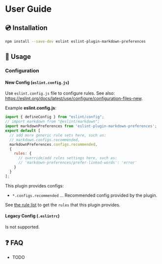 # User Guide

## 💿 Installation

```sh
npm install --save-dev eslint eslint-plugin-markdown-preferences
```

## 📖 Usage

<!--USAGE_GUIDE_START-->

### Configuration

#### New Config (`eslint.config.js`)

Use `eslint.config.js` file to configure rules. See also: <https://eslint.org/docs/latest/use/configure/configuration-files-new>.

Example **eslint.config.js**:

```js
import { defineConfig } from "eslint/config";
// import markdown from "@eslint/markdown";
import markdownPreferences from 'eslint-plugin-markdown-preferences';
export default [
  // add more generic rule sets here, such as:
  // markdown.configs.recommended,
  markdownPreferences.configs.recommended,
  {
    rules: {
      // override/add rules settings here, such as:
      // 'markdown-preferences/prefer-linked-words': 'error'
    }
  }
];
```

This plugin provides configs:

- `*.configs.recommended` ... Recommended config provided by the plugin.

See [the rule list](../rules/index.md) to get the `rules` that this plugin provides.

#### Legacy Config (`.eslintrc`)

Is not supported.

<!--USAGE_GUIDE_END-->

## ❓ FAQ

- TODO
